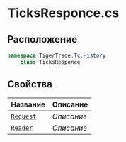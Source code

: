 
# TicksResponce.cs
## Расположение
```csharp
namespace TigerTrade.Tc.History  
    class TicksResponce
```

## Свойства
| Название | Описание |
| --- | --- |
| [`Request`](./svoistva/Request.md) | *Описание* |
| [`Reader`](./svoistva/Reader.md) | *Описание* |

